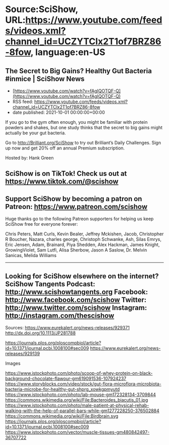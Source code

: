 # Source:SciShow, URL:https://www.youtube.com/feeds/videos.xml?channel_id=UCZYTClx2T1of7BRZ86-8fow, language:en-US

## The Secret to Big Gains? Healthy Gut Bacteria #inmice | SciShow News
 - [https://www.youtube.com/watch?v=fAgIQOTQF-Q](https://www.youtube.com/watch?v=fAgIQOTQF-Q)
 - RSS feed: https://www.youtube.com/feeds/videos.xml?channel_id=UCZYTClx2T1of7BRZ86-8fow
 - date published: 2021-10-01 00:00:00+00:00

If you go to the gym often enough, you might be familiar with protein powders and shakes, but one study thinks that the secret to big gains might actually be your gut bacteria.

Go to http://Brilliant.org/SciShow to try out Brilliant’s Daily Challenges. Sign up now and get 20% off an annual Premium subscription.

Hosted by: Hank Green

SciShow is on TikTok!  Check us out at https://www.tiktok.com/@scishow 
----------
Support SciShow by becoming a patron on Patreon: https://www.patreon.com/scishow
----------
Huge thanks go to the following Patreon supporters for helping us keep SciShow free for everyone forever:

Chris Peters, Matt Curls, Kevin Bealer, Jeffrey Mckishen, Jacob, Christopher R Boucher, Nazara, charles george, Christoph Schwanke, Ash, Silas Emrys, Eric Jensen, Adam, Brainard, Piya Shedden, Alex Hackman, James Knight, GrowingViolet, Sam Lutfi, Alisa Sherbow, Jason A Saslow, Dr. Melvin Sanicas, Melida Williams

----------
Looking for SciShow elsewhere on the internet?
SciShow Tangents Podcast: http://www.scishowtangents.org
Facebook: http://www.facebook.com/scishow
Twitter: http://www.twitter.com/scishow
Instagram: http://instagram.com/thescishow
----------
Sources:
https://www.eurekalert.org/news-releases/929371
http://dx.doi.org/10.1113/JP281788

https://journals.plos.org/ploscompbiol/article?id=10.1371/journal.pcbi.1008100#sec009
https://www.eurekalert.org/news-releases/929139

Images

https://www.istockphoto.com/photo/scoop-of-whey-protein-on-black-background-chocolate-flawour-gm619091536-107924237
https://www.storyblocks.com/video/stock/gut-flora-microflora-microbiota-bacteria-microbe-for-healthy-gut-shprg_xowkgpmyutd
https://www.istockphoto.com/photo/lab-mouse-gm172328134-3709844
https://commons.wikimedia.org/wiki/File:Bacteroides_biacutis_01.jpg
https://www.istockphoto.com/photo/male-patient-at-physical-rehab-walking-with-the-help-of-parallel-bars-while-gm1277228250-376502884
https://commons.wikimedia.org/wiki/File:Birdbrain.svg
https://journals.plos.org/ploscompbiol/article?id=10.1371/journal.pcbi.1008100#sec009
https://www.istockphoto.com/vector/muscle-tissues-gm480842497-36707722

